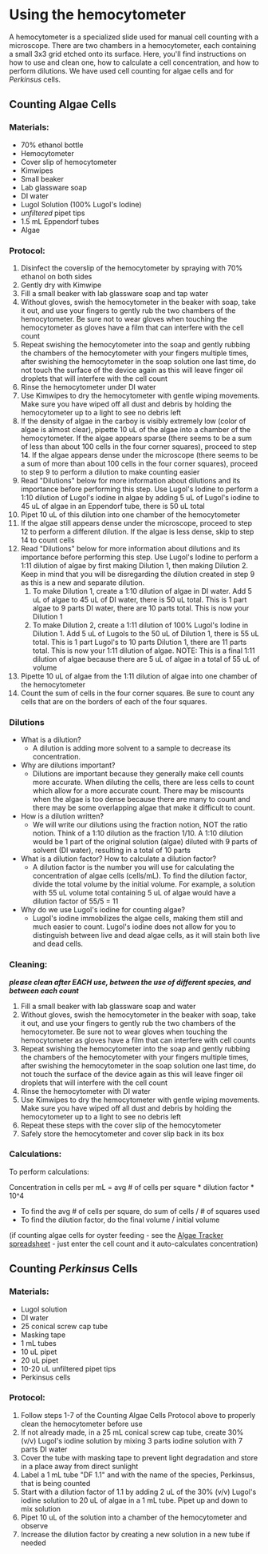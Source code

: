 # Using the hemocytometer

A hemocytometer is a specialized slide used for manual cell counting with a microscope. There are two chambers in a hemocytometer, each containing a small 3x3 grid etched onto its surface. Here, you'll find instructions on how to use and clean one, how to calculate a cell concentration, and how to perform dilutions. We have used cell counting for algae cells and for *Perkinsus* cells. 

## Counting Algae Cells 
### Materials: 
- 70% ethanol bottle 
- Hemocytometer 
- Cover slip of hemocytometer
- Kimwipes
- Small beaker 
- Lab glassware soap
- DI water
- Lugol Solution (100% Lugol's Iodine)
- *unfiltered* pipet tips
- 1.5 mL Eppendorf tubes
- Algae

### Protocol:
1. Disinfect the coverslip of the hemocytometer by spraying with 70% ethanol on both sides
2. Gently dry with Kimwipe
3. Fill a small beaker with lab glassware soap and tap water
4. Without gloves, swish the hemocytometer in the beaker with soap, take it out, and use your fingers to gently rub the two chambers of the hemocytometer. Be sure not to wear gloves when touching the hemocytometer as gloves have a film that can interfere with the cell count 
5. Repeat swishing the hemocytometer into the soap and gently rubbing the chambers of the hemocytometer with your fingers multiple times, after swishing the hemocytometer in the soap solution one last time, do not touch the surface of the device again as this will leave finger oil droplets that will interfere with the cell count 
6. Rinse the hemocytometer under DI water
7. Use Kimwipes to dry the hemocytometer with gentle wiping movements. Make sure you have wiped off all dust and debris by holding the hemocytometer up to a light to see no debris left
8. If the density of algae in the carboy is visibly extremely low (color of algae is almost clear), pipette 10 uL of the algae into a chamber of the hemocytometer. If the algae appears sparse (there seems to be a sum of less than about 100 cells in the four corner squares), proceed to step 14. If the algae appears dense under the microscope (there seems to be a sum of more than about 100 cells in the four corner squares), proceed to step 9 to perform a dilution to make counting easier
9. Read "Dilutions" below for more information about dilutions and its importance before performing this step. Use Lugol's Iodine to perform a 1:10 dilution of Lugol's iodine in algae by adding 5 uL of Lugol's iodine to 45 uL of algae in an Eppendorf tube, there is 50 uL total
10. Pipet 10 uL of this dilution into one chamber of the hemocytometer
11. If the algae still appears dense under the microscope, proceed to step 12 to perform a different dilution. If the algae is less dense, skip to step 14 to count cells
12. Read "Dilutions" below for more information about dilutions and its importance before performing this step. Use Lugol's Iodine to perform a 1:11 dilution of algae by first making Dilution 1, then making Dilution 2. Keep in mind that you will be disregarding the dilution created in step 9 as this is a new and separate dilution. 
	1. To make Dilution 1, create a 1:10 dilution of algae in DI water. Add 5 uL of algae to 45 uL of DI water, there is 50 uL total. This is 1 part algae to 9 parts DI water, there are 10 parts total. This is now your Dilution 1
	2. To make Dilution 2, create a 1:11 dilution of 100% Lugol's Iodine in Dilution 1. Add 5 uL of Lugols to the 50 uL of Dilution 1, there is 55 uL total. This is 1 part Lugol's to 10 parts Dilution 1, there are 11 parts total. This is now your 1:11 dilution of algae.
	 NOTE: This is a final 1:11 dilution of algae because there are 5 uL of algae in a total of 55 uL of volume
13. Pipette 10 uL of algae from the 1:11 dilution of algae into one chamber of the hemocytometer 
14. Count the sum of cells in the four corner squares. Be sure to count any cells that are on the borders of each of the four squares.

### Dilutions
- What is a dilution?
	- A dilution is adding more solvent to a sample to decrease its concentration. 
- Why are dilutions important?
	- Dilutions are important because they generally make cell counts more accurate. When diluting the cells, there are less cells to count which allow for a more accurate count. There may be miscounts when the algae is too dense because there are many to count and there may be some overlapping algae that make it difficult to count. 
- How is a dilution written?
	- We will write our dilutions using the fraction notion, NOT the ratio notion. Think of a 1:10 dilution as the fraction 1/10. A 1:10 dilution would be 1 part of the original solution (algae) diluted with 9 parts of solvent (DI water), resulting in a total of 10 parts
- What is a dilution factor? How to calculate a dilution factor?
	- A dilution factor is the number you will use for calculating the concentration of algae cells (cells/mL). To find the dilution factor, divide the total volume by the initial volume. For example, a solution with 55 uL volume total containing 5 uL of algae would have a dilution factor of 55/5 = 11
- Why do we use Lugol's iodine for counting algae?
	- Lugol's iodine immobilizes the algae cells, making them still and much easier to count. Lugol's iodine does not allow for you to distinguish between live and dead algae cells, as it will stain both live and dead cells. 

### Cleaning:
***please clean after EACH use, between the use of different species, and between each count***
1. Fill a small beaker with lab glassware soap and water
2. Without gloves, swish the hemocytometer in the beaker with soap, take it out, and use your fingers to gently rub the two chambers of the hemocytometer. Be sure not to wear gloves when touching the hemocytometer as gloves have a film that can interfere with cell counts
3. Repeat swishing the hemocytometer into the soap and gently rubbing the chambers of the hemocytometer with your fingers multiple times, after swishing the hemocytometer in the soap solution one last time, do not touch the surface of the device again as this will leave finger oil droplets that will interfere with the cell count 
4. Rinse the hemocytometer with DI water
5. Use Kimwipes to dry the hemocytometer with gentle wiping movements. Make sure you have wiped off all dust and debris by holding the hemocytometer up to a light to see no debris left
6. Repeat these steps with the cover slip of the hemocytometer
7. Safely store the hemocytometer and cover slip back in its box

### Calculations:

To perform calculations: 

Concentration in cells per mL = avg # of cells per square * dilution factor * 10^4
- To find the avg # of cells per square, do sum of cells / # of squares used
- To find the dilution factor, do the final volume / initial volume

(if counting algae cells for oyster feeding - see the [Algae Tracker spreadsheet](https://docs.google.com/spreadsheets/d/1UBeluqx4SQUdaInXP4of0siFTtXhhd97nKfENCC8lmE/edit?gid=0#gid=0) - just enter the cell count and it auto-calculates concentration)


## Counting *Perkinsus* Cells

### Materials:
- Lugol solution
- DI water
- 25 conical screw cap tube
- Masking tape
- 1 mL tubes
- 10 uL pipet 
- 20 uL pipet
- 10-20 uL unfiltered pipet tips 
- Perkinsus cells

### Protocol:
1. Follow steps 1-7 of the Counting Algae Cells Protocol above to properly clean the hemocytometer before use
2. If not already made, in a 25 mL conical screw cap tube, create 30% (v/v) Lugol's iodine solution by mixing 3 parts iodine solution with 7 parts DI water
3. Cover the tube with masking tape to prevent light degradation and store in a place away from direct sunlight
4. Label a 1 mL tube "DF 1.1" and with the name of the species, Perkinsus, that is being counted
5. Start with a dilution factor of 1.1 by adding 2 uL of the 30% (v/v) Lugol's iodine solution to 20 uL of algae in a 1 mL tube. Pipet up and down to mix solution
6. Pipet 10 uL of the solution into a chamber of the hemocytometer and observe
7. Increase the dilution factor by creating a new solution in a new tube if needed

